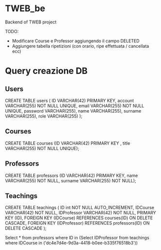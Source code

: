 # TWEB_be
Backend of TWEB project

TODO: 
- Modificare Course e Professor aggiungendo il campo DELETED
- Aggiungere tabella ripetizioni (con orario, ripe effettuata / cancellata ecc)

# Query creazione DB
## Users
CREATE TABLE users ( ID VARCHAR(42) PRIMARY KEY, account VARCHAR(255) NOT NULL UNIQUE, email VARCHAR(255) NOT NULL UNIQUE, password VARCHAR(255), name VARCHAR(255), surname VARCHAR(255), role VARCHAR(255) );

## Courses
CREATE TABLE courses (ID VARCHAR(42) PRIMARY KEY , title VARCHAR(255) NOT NULL UNIQUE);

## Professors
CREATE TABLE professors (ID VARCHAR(42) PRIMARY KEY, name VARCHAR(255) NOT NULL, surname VARCHAR(255) NOT NULL);

## Teachings
CREATE TABLE teachings (
ID int NOT NULL AUTO_INCREMENT,
IDCourse VARCHAR(42) NOT NULL,
IDProfessor VARCHAR(42) NOT NULL,
PRIMARY KEY (ID),
FOREIGN KEY (IDCourse) REFERENCES courses(ID) ON DELETE CASCADE,
FOREIGN KEY (IDProfessor) REFERENCES professors(ID) ON DELETE CASCADE
);

Select * from professors where ID in (Select IDProfessor from teachings where IDCourse in ('dc4e7d4e-9d3a-4418-b0ee-b335f76518b3')) 
